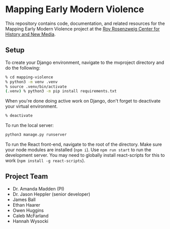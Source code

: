 # Mapping Early Modern Violence

This repository contains code, documentation, and related resources for the Mapping Early Modern Violence project at the [Roy Rosenzweig Center for History and New Media](https://rrchnm.org).

## Setup 

To create your Django environment, navigate to the mvproject directory and do the following: 

```sh
% cd mapping-violence
% python3 -m venv .venv
% source .venv/bin/activate
(.venv) % python3 -m pip install requirements.txt
```

When you're done doing active work on Django, don't forget to deactivate your virtual environment. 

```sh
% deactivate
```

To run the local server:

```sh
python3 manage.py runserver
```

To run the React front-end, navigate to the root of the directory. Make sure your node modules are installed (`npm i`). Use `npm run start` to run the development server. You may need to globally install react-scripts for this to work (`npm install -g react-scripts`).

## Project Team

- Dr. Amanda Madden (PI)
- Dr. Jason Heppler (senior developer) 
- James Ball
- Ethan Haarer
- Owen Huggins
- Caleb McFarland
- Hannah Wysocki
